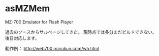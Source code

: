 asMZMem
=======

MZ-700 Emulator for Flash Player

過去のソースからサルベージしてきた。
現時点では多分まだビルドできない。後日対応します。

動作例：
http://web700.marukun.com/wh.html
